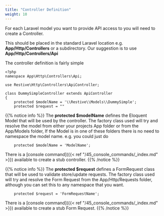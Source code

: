 ```yaml
---
title: "Controller Definition"
weight: 10
---
```


For each Laravel model you want to provide API access to you will need to create a Controller.

This should be placed in the standard Laravel location
e.g. **App/Http/Controllers** or a subdirectory. Our suggestion is to use **App/Http/Controllers/Api**

The controller definition is fairly simple

    <?php
    namespace App\Http\Controllers\Api;

    use Restive\Http\Controllers\ApiController;

    class DummySimpleController extends ApiController
    {
        protected $modelName = '\\Restive\\Models\\DummySimple';
        protected $request = ""

{{% notice info %}}
The **protected $modelName** defines the Eloquent Model that will be used by the controller. The factory class used will try and resolve the model
    from either your projects App folder or from the App/Models folder, If the Model is in one of these folders there is no need to namespace the model name. e.g. you could just do

        protected $modelName = 'ModelName';

There is a [console command]({{< ref "/45_console_commands/_index.md" >}}) available to create a stub controller.
{{% /notice %}}

{{% notice info %}}
The **protected $request** defines a FormRequest class that will be used to validate store/update requests. The factory class used 
will try and resolve the Form Request from the App/Http/Requests folder, although you can set this to any namespace that you want.

        protected $request = 'FormRequestName';

There is a [console command]({{< ref "/45_console_commands/_index.md" >}}) available to create a stub Form Request.
{{% /notice %}}
